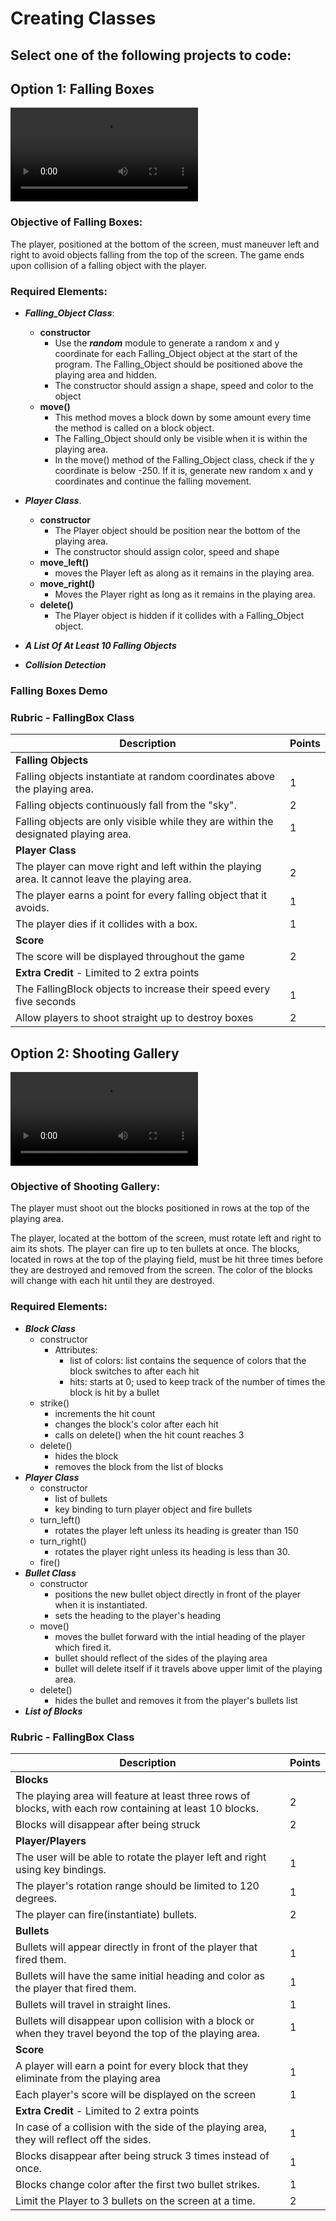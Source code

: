 # Creating Classes

## Select one of the following projects to code:

## Option 1:  Falling Boxes
![Falling Objects Example](.lesson/assets/FallingObjects.mp4)
### Objective of Falling Boxes:
The player, positioned at the bottom of the screen, must maneuver left and right to avoid objects falling from the top of the screen. The game ends upon collision of a falling object with the player.

### Required Elements:
- ***Falling_Object Class***:
	- **constructor**
	 	- Use the ***random*** module to generate a random x and y coordinate for each Falling_Object object at the start of the program. The Falling_Object should be positioned above the playing area and hidden.
   		- The constructor should assign a shape, speed and color to the object
	- **move()**
		- This method moves a block down by some amount every time the method is called on a block object.
  		- The Falling_Object should only be visible when it is within the playing area.
		- In the move() method of the Falling_Object class, check if the y coordinate is below -250. If it is, generate new random x and y coordinates and continue the falling movement.


- ***Player Class***.
	- **constructor**
		- The Player object should be position near the bottom of the playing area.
    	- The constructor should assign color, speed and shape
	- **move_left()**
		- moves the Player left as along as it remains in the playing area.
	- **move_right()**
		- Moves the Player right as long as it remains in the playing area.
	- **delete()**
    	- The Player object is hidden if it collides with a Falling_Object object.


- ***A List Of At Least 10 Falling Objects***

- ***Collision Detection***

  
### Falling Boxes Demo

### Rubric - FallingBox Class
|Description|Points|
|---|---|
|**Falling Objects** 
|Falling objects instantiate at random coordinates above the playing area.|1|
|Falling objects continuously fall from the "sky".|2|
|Falling objects are only visible while they are within the designated playing area.|1|
|**Player Class**||
|The player can move right and left within the playing area. It cannot leave the playing area.|2|
|The player earns a point for every falling object that it avoids.|1|
|The player dies if it collides with a box.|1|
|**Score**||
|The score will be displayed throughout the game|2|
|**Extra Credit** - Limited to 2 extra points||
|The FallingBlock objects to increase their speed every five seconds |1|
|Allow players to shoot straight up to destroy boxes|2|


## Option 2: Shooting Gallery
![example](.lesson/assets/ShootingGallery.mp4)
### Objective of Shooting Gallery:
The player must shoot out the blocks positioned in rows at the top of the playing area.

The player, located at the bottom of the screen, must rotate left and right to aim its shots. The player can fire up to ten bullets at once. The blocks, located in rows at the top of the playing field, must be hit three times before they are destroyed and removed from the screen. The color of the blocks will change with each hit until they are destroyed.

### Required Elements:
- ***Block Class***
	- constructor
		- Attributes:
		    - list of colors: list contains the sequence of colors that the block switches to after each hit
	        - hits: starts at 0; used to keep track of the number of times the block is hit by a bullet
    - strike()
	    - increments the hit count
        - changes the block's color after each hit
        - calls on delete() when the hit count reaches 3 
    - delete()
	    - hides the block
        - removes the block from the list of blocks
- ***Player Class***
	- constructor
	  - list of bullets
	  - key binding to turn player object and fire bullets
  	- turn_left()
	  	- rotates the player left unless its heading is greater than 150
  	- turn_right()
	  	- rotates the player right unless its heading is less than 30.
  	- fire()
- ***Bullet Class***
	- constructor
	  - positions the new bullet object directly in front of the player when it is instantiated.
	  - sets the heading to the player's heading
	- move()
	  - moves the bullet forward with the intial heading of the player which fired it.
	  - bullet should reflect of the sides of the playing area
	  - bullet will delete itself if it travels above upper limit of the playing area.
	- delete()
    	- hides the bullet and removes it from the player's bullets list
- ***List of Blocks***


### Rubric - FallingBox Class
|Description|Points|
|---|---|
|**Blocks**||
|The playing area will feature at least three rows of blocks, with each row containing at least 10 blocks.|2|
|Blocks will disappear after being struck|2|
|**Player/Players**||
|The user will be able to rotate the player left and right using key bindings.|1|
|The player's rotation range should be limited to 120 degrees.|1|
|The player can fire(instantiate) bullets.|2|
|**Bullets**||
|Bullets will appear directly in front of the player that fired them.|1|
|Bullets will have the same initial heading and color as the player that fired them.|1|
|Bullets will travel in straight lines. |1|
|Bullets will disappear upon collision with a block or when they travel beyond the top of the playing area.|1|
|**Score**||
|A player will earn a point for every block that they eliminate from the playing area|1|
|Each player's score will be displayed on the screen|1|
|**Extra Credit** - Limited to 2 extra points||
|In case of a collision with the side of the playing area, they will reflect off the sides.|1|
|Blocks disappear after being struck 3 times instead of once.|1|
|Blocks change color after the first two bullet strikes.|1|
|Limit the Player to 3 bullets on the screen at a time.|2|
